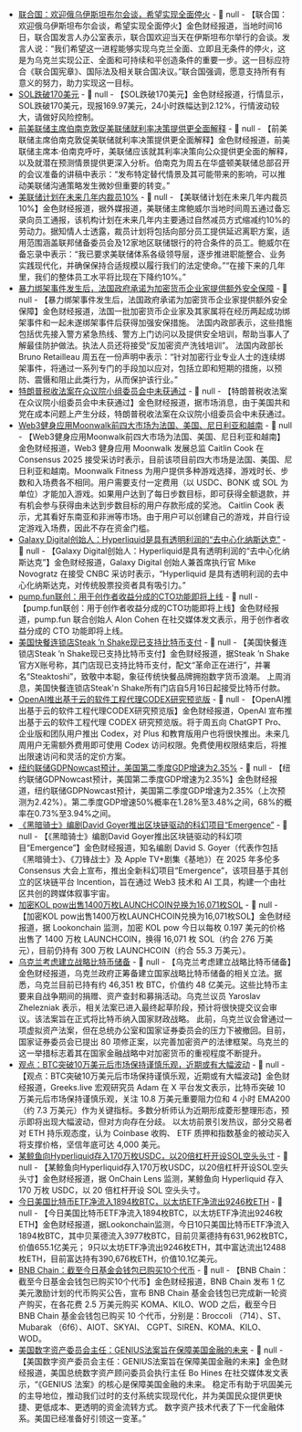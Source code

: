 - [联合国：欢迎俄乌伊斯坦布尔会谈，希望实现全面停火](https://flash.jin10.com/detail/20250517014005795800) - 📰 null - 【联合国：欢迎俄乌伊斯坦布尔会谈，希望实现全面停火】金色财经报道，当地时间16日，联合国发言人办公室表示，联合国欢迎当天在伊斯坦布尔举行的会谈。发言人说：“我们希望这一进程能够实现乌克兰全面、立即且无条件的停火，这是为乌克兰实现公正、全面和可持续和平创造条件的重要一步。这一目标应符合《联合国宪章》、国际法及相关联合国决议。”联合国强调，愿意支持所有有意义的努力，助力实现这一目标。
- [SOL跌破170美元]() - 📰 null - 【SOL跌破170美元】金色财经报道，行情显示，SOL跌破170美元，现报169.97美元，24小时跌幅达到2.12%，行情波动较大，请做好风险控制。
- [前美联储主席伯南克敦促美联储就利率决策提供更全面解释](https://www.cls.cn/detail/2033513) - 📰 null - 【前美联储主席伯南克敦促美联储就利率决策提供更全面解释】金色财经报道，前美联储主席本·伯南克呼吁，美联储应该就其利率决策向公众提供更全面的解释，以及就潜在预测情景提供更深入分析。伯南克为周五在华盛顿美联储总部召开的会议准备的讲稿中表示：“发布特定替代情景及其可能带来的影响，可以推动美联储沟通策略发生微妙但重要的转变。”
- [美联储计划在未来几年内裁员10%](https://flash.jin10.com/detail/20250517003855540800) - 📰 null - 【美联储计划在未来几年内裁员10%】金色财经报道，据外媒报道，美联储主席鲍威尔当地时间周五通过备忘录向员工通报，该机构计划在未来几年内主要通过自然减员方式缩减约10%的劳动力。据知情人士透露，裁员计划将包括向部分员工提供延迟离职方案，适用范围涵盖联邦储备委员会及12家地区联储银行的符合条件的员工。鲍威尔在备忘录中表示：“我已要求美联储体系各级领导层，逐步推进职能整合、业务实践现代化，并确保保持合适规模以履行我们的法定使命。”“在接下来的几年里，我们的整体员工水平将比现在下降约10%。”
- [暴力绑架事件发生后，法国政府承诺为加密货币企业家提供额外安全保障](https://www.politico.eu/article/france-crypto-entrepreneur-extra-security-kidnapping-attempt/) - 📰 null - 【暴力绑架事件发生后，法国政府承诺为加密货币企业家提供额外安全保障】金色财经报道，法国一批加密货币企业家及其家属将在经历两起成功绑架事件和一起未遂绑架事件后获得加强安保措施。 
法国内政部表示，这些措施包括优先接入警方紧急热线、警方上门访问以及提供安全培训，帮助当事人了解最佳防护做法。执法人员还将接受“反加密资产洗钱培训”。 
法国内政部长 Bruno Retailleau 周五在一份声明中表示：“针对加密行业专业人士的连续绑架事件，将通过一系列专门的手段加以应对，包括立即和短期的措施，以预防、震慑和阻止此类行为，从而保护该行业。”
- [特朗普税收法案在众议院小组委员会中未获通过](https://flash.jin10.com/detail/20250517000316917800) - 📰 null - 【特朗普税收法案在众议院小组委员会中未获通过】金色财经报道，据市场消息，由于美国共和党在成本问题上产生分歧，特朗普税收法案在众议院小组委员会中未获通过。
- [Web3健身应用Moonwalk前四大市场为法国、美国、尼日利亚和越南](https://www.coindesk.com/consensus-toronto-2025-coverage/2025/05/16/could-wellness-be-an-onramp-to-web3-moonwalk-fitness-caitlin-cook-thinks-so) - 📰 null - 【Web3健身应用Moonwalk前四大市场为法国、美国、尼日利亚和越南】金色财经报道，Web3 健身应用 Moonwalk 发展总监 Caitlin Cook 在 Consensus 2025 接受采访时表示，目前该项目前四大市场是法国、美国、尼日利亚和越南。Moonwalk Fitness 为用户提供多种游戏选择，游戏时长、步数和入场费各不相同。用户需要支付一定费用（以 USDC、BONK 或 SOL 为单位）才能加入游戏。如果用户达到了每日步数目标，即可获得全额退款，并有机会参与获得由未达到步数目标的用户存款形成的奖池。 
Caitlin Cook 表示，尤其看好东南亚和非洲等市场。由于用户可以创建自己的游戏，并自行设定游戏入场费，因此不存在资金门槛。
- [Galaxy Digital创始人：Hyperliquid是具有透明利润的“去中心化纳斯达克”](https://x.com/BTCTN/status/1923375384029999231) - 📰 null - 【Galaxy Digital创始人：Hyperliquid是具有透明利润的“去中心化纳斯达克”】金色财经报道，Galaxy Digital 创始人兼首席执行官 Mike Novogratz 在接受 CNBC 采访时表示，“Hyperliquid 是具有透明利润的去中心化纳斯达克，对传统股票投资者具有吸引力。”
- [pump.fun联创：用于创作者收益分成的CTO功能即将上线](https://x.com/a1lon9/status/1923398350268706881) - 📰 null - 【pump.fun联创：用于创作者收益分成的CTO功能即将上线】金色财经报道，pump.fun 联合创始人 Alon Cohen 在社交媒体发文表示，用于创作者收益分成的 CTO 功能即将上线。
- [美国快餐连锁店Steak ’n Shake现已支持比特币支付](https://x.com/SteaknShake/status/1923387257190306055) - 📰 null - 【美国快餐连锁店Steak ’n Shake现已支持比特币支付】金色财经报道，据Steak ’n Shake官方X账号称，其门店现已支持比特币支付，配文“革命正在进行”，并署名“Steaktoshi”，致敬中本聪，象征传统快餐品牌拥抱数字货币浪潮。 
上周消息，美国快餐连锁店Steak'n Shake所有门店自5月16日起接受比特币付款。
- [OpenAI推出基于云的软件工程代理CODEX研究预览版]() - 📰 null - 【OpenAI推出基于云的软件工程代理CODEX研究预览版】金色财经报道，OpenAI 宣布推出基于云的软件工程代理 CODEX 研究预览版。将于周五向 ChatGPT Pro、企业版和团队用户推出 Codex，对 Plus 和教育版用户也将很快推出。未来几周用户无需额外费用即可使用 Codex 访问权限。免费使用权限结束后，将推出限速访问和灵活的定价方案。
- [纽约联储GDPNowcast预计，美国第二季度GDP增速为2.35%](https://flash.jin10.com/detail/20250516235320647800) - 📰 null - 【纽约联储GDPNowcast预计，美国第二季度GDP增速为2.35%】金色财经报道，纽约联储GDPNowcast预计，美国第二季度GDP增速为2.35%（上次预测为2.42%）。第二季度GDP增速50%概率在1.28%至3.48%之间，68%的概率在0.73%至3.94%之间。
- [《黑暗骑士》编剧David Goyer推出区块链驱动的科幻项目“Emergence”](https://www.coindesk.com/consensus-toronto-2025-coverage/2025/05/16/filmmaker-david-goyer-bets-on-blockchain-for-next-sci-fi-franchise) - 📰 null - 【《黑暗骑士》编剧David Goyer推出区块链驱动的科幻项目“Emergence”】金色财经报道，知名编剧 David S. Goyer（代表作包括《黑暗骑士》、《刀锋战士》及 Apple TV+剧集《基地》）在 2025 年多伦多 Consensus 大会上宣布，推出全新科幻项目“Emergence”，该项目基于其创立的区块链平台 Incention，旨在通过 Web3 技术和 AI 工具，构建一个由社区共创的跨媒体叙事宇宙。
- [加密KOL pow出售1400万枚LAUNCHCOIN兑换为16,071枚SOL](https://x.com/lookonchain/status/1923386806705303820) - 📰 null - 【加密KOL pow出售1400万枚LAUNCHCOIN兑换为16,071枚SOL】金色财经报道，据 Lookonchain 监测，加密 KOL pow 今日以每枚 0.197 美元的价格出售了 1400 万枚 LAUNCHCOIN，换得 16,071 枚 SOL（约合 276 万美元），目前仍持有 300 万枚 LAUNCHCOIN（约合 55.3 万美元）。
- [乌克兰考虑建立战略比特币储备](https://decrypt.co/320418/ukraine-strategic-crypto-reserve) - 📰 null - 【乌克兰考虑建立战略比特币储备】金色财经报道，乌克兰政府正筹备建立国家战略比特币储备的相关立法。据悉，乌克兰目前已持有约 46,351 枚 BTC，价值约 48 亿美元。这些比特币主要来自战争期间的捐赠、资产查封和募捐活动。乌克兰议员 Yaroslav Zhelezniak 表示，相关法案已进入最终起草阶段，预计将很快提交议会审议。该法案旨在正式将比特币纳入国家财政战略。 
此前，乌克兰议会曾通过一项虚拟资产法案，但在总统办公室和国家证券委员会的压力下被撤回。目前，国家证券委员会已提出 80 项修正案，以完善加密资产的法律框架。乌克兰的这一举措标志着其在国家金融战略中对加密货币的重视程度不断提升。
- [观点：BTC突破10万美元后市场保持谨慎乐观，近期或有大幅波动](https://x.com/BTC__options/status/1923392543938781622) - 📰 null - 【观点：BTC突破10万美元后市场保持谨慎乐观，近期或有大幅波动】金色财经报道，Greeks.live 宏观研究员 Adam 在 X 平台发文表示，比特币突破 10 万美元后市场保持谨慎乐观，关注 10.8 万美元重要阻力位和 4 小时 EMA200 （约 7.3 万美元）作为关键指标。多数分析师认为近期形成菱形整理形态，预示即将出现大幅波动，但对方向存在分歧。 
以太坊前景引发热议，部分交易者对 ETH 持乐观态度，认为 Coinbase 收购、 ETF 质押和指数基金的被动买入将支撑价格，坚信年底可达 4,000 美元。
- [某鲸鱼向Hyperliquid存入170万枚USDC，以20倍杠杆开设SOL空头头寸](https://x.com/OnchainLens/status/1923403837723037720) - 📰 null - 【某鲸鱼向Hyperliquid存入170万枚USDC，以20倍杠杆开设SOL空头头寸】金色财经报道，据 OnChain Lens 监测，某鲸鱼向 Hyperliquid 存入 170 万枚 USDC，以 20 倍杠杆开设 SOL 空头头寸。
- [今日美国比特币ETF净流入1894枚BTC，以太坊ETF净流出9246枚ETH](https://x.com/lookonchain/status/1923393030415118527) - 📰 null - 【今日美国比特币ETF净流入1894枚BTC，以太坊ETF净流出9246枚ETH】金色财经报道，据Lookonchain监测，今日10只美国比特币ETF净流入1894枚BTC，其中贝莱德流入3977枚BTC，目前贝莱德持有631,962枚BTC，价值655.1亿美元； 9只以太坊ETF净流出9246枚ETH，其中富达流出12488枚ETH，目前富达持有390,676枚ETH，价值10.1亿美元。
- [BNB Chain：截至今日基金会钱包已购买10个代币](https://x.com/BNBCHAIN/status/1923396402241024242) - 📰 null - 【BNB Chain：截至今日基金会钱包已购买10个代币】金色财经报道，BNB Chain 发布 1 亿美元激励计划的代币购买公告，宣布 BNB Chain 基金会钱包已完成新一轮资产购买，在各花费 2.5 万美元购买 KOMA、KILO、WOD 之后，截至今日 BNB Chain 基金会钱包已购买 10 个代币，分别是：Broccoli （714）、ST、Mubarak （6f6）、AIOT、SKYAI、 CGPT、SIREN、KOMA、KILO、WOD。
- [美国数字资产委员会主任：GENIUS法案旨在保障美国金融的未来](https://x.com/BoHines/status/1923399138051338698) - 📰 null - 【美国数字资产委员会主任：GENIUS法案旨在保障美国金融的未来】金色财经报道，美国总统数字资产顾问委员会执行主任 Bo Hines 在社交媒体发文表示，“《GENIUS 法案》的核心是保障美国金融的未来。 
稳定币有助于巩固美元的主导地位，推动我们过时的支付系统实现现代化，并为美国民众提供更快捷、更低成本、更透明的资金流转方式。 
数字资产技术代表了下一代金融体系。美国已经准备好引领这一变革。”
